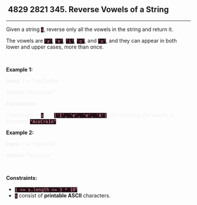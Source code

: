 <h2> 4829 2821
345. Reverse Vowels of a String</h2><hr><div style="border-color: rgba(140, 122, 115, 0.65) !important;"><p style="border-color: rgba(140, 122, 115, 0.65) !important;">Given a string <code style="background-color: rgb(36, 16, 22) !important; color: rgb(236, 153, 174) !important; border-color: rgb(170, 35, 69) !important;">s</code>, reverse only all the vowels in the string and return it.</p>

<p style="border-color: rgba(140, 122, 115, 0.65) !important;">The vowels are <code style="background-color: rgb(36, 16, 22) !important; color: rgb(236, 153, 174) !important; border-color: rgb(170, 35, 69) !important;">'a'</code>, <code style="background-color: rgb(36, 16, 22) !important; color: rgb(236, 153, 174) !important; border-color: rgb(170, 35, 69) !important;">'e'</code>, <code style="background-color: rgb(36, 16, 22) !important; color: rgb(236, 153, 174) !important; border-color: rgb(170, 35, 69) !important;">'i'</code>, <code style="background-color: rgb(36, 16, 22) !important; color: rgb(236, 153, 174) !important; border-color: rgb(170, 35, 69) !important;">'o'</code>, and <code style="background-color: rgb(36, 16, 22) !important; color: rgb(236, 153, 174) !important; border-color: rgb(170, 35, 69) !important;">'u'</code>, and they can appear in both lower and upper cases, more than once.</p>

<p style="border-color: rgba(140, 122, 115, 0.65) !important;">&nbsp;</p>
<p style="border-color: rgba(140, 122, 115, 0.65) !important;"><strong class="example" style="border-color: rgba(140, 122, 115, 0.65) !important;">Example 1:</strong></p>

<div class="example-block" style="color: rgba(232, 229, 227, 0.55) !important; border-color: rgba(140, 122, 115, 0.08) !important;">
<p style="border-color: rgba(140, 122, 115, 0.55) !important;"><strong style="border-color: rgba(140, 122, 115, 0.55) !important;">Input:</strong> <span class="example-io" style="border-color: rgba(140, 122, 115, 0.55) !important;">s = "IceCreAm"</span></p>

<p style="border-color: rgba(140, 122, 115, 0.55) !important;"><strong style="border-color: rgba(140, 122, 115, 0.55) !important;">Output:</strong> <span class="example-io" style="border-color: rgba(140, 122, 115, 0.55) !important;">"AceCreIm"</span></p>

<p style="border-color: rgba(140, 122, 115, 0.55) !important;"><strong style="border-color: rgba(140, 122, 115, 0.55) !important;">Explanation:</strong></p>

<p style="border-color: rgba(140, 122, 115, 0.55) !important;">The vowels in <code style="background-color: rgb(36, 16, 22) !important; color: rgb(236, 153, 174) !important; border-color: rgb(170, 35, 69) !important;">s</code> are <code style="background-color: rgb(36, 16, 22) !important; color: rgb(236, 153, 174) !important; border-color: rgb(170, 35, 69) !important;">['I', 'e', 'e', 'A']</code>. On reversing the vowels, s becomes <code style="background-color: rgb(36, 16, 22) !important; color: rgb(236, 153, 174) !important; border-color: rgb(170, 35, 69) !important;">"AceCreIm"</code>.</p>
</div>

<p style="border-color: rgba(140, 122, 115, 0.65) !important;"><strong class="example" style="border-color: rgba(140, 122, 115, 0.65) !important;">Example 2:</strong></p>

<div class="example-block" style="color: rgba(232, 229, 227, 0.55) !important; border-color: rgba(140, 122, 115, 0.08) !important;">
<p style="border-color: rgba(140, 122, 115, 0.55) !important;"><strong style="border-color: rgba(140, 122, 115, 0.55) !important;">Input:</strong> <span class="example-io" style="border-color: rgba(140, 122, 115, 0.55) !important;">s = "leetcode"</span></p>

<p style="border-color: rgba(140, 122, 115, 0.55) !important;"><strong style="border-color: rgba(140, 122, 115, 0.55) !important;">Output:</strong> <span class="example-io" style="border-color: rgba(140, 122, 115, 0.55) !important;">"leotcede"</span></p>
</div>

<p style="border-color: rgba(140, 122, 115, 0.65) !important;">&nbsp;</p>
<p style="border-color: rgba(140, 122, 115, 0.65) !important;"><strong style="border-color: rgba(140, 122, 115, 0.65) !important;">Constraints:</strong></p>

<ul style="border-color: rgba(140, 122, 115, 0.65) !important;">
	<li style="border-color: rgba(140, 122, 115, 0.65) !important;"><code style="background-color: rgb(36, 16, 22) !important; color: rgb(236, 153, 174) !important; border-color: rgb(170, 35, 69) !important;">1 &lt;= s.length &lt;= 3 * 10<sup style="border-color: rgb(170, 35, 69) !important;">5</sup></code></li>
	<li style="border-color: rgba(140, 122, 115, 0.65) !important;"><code style="background-color: rgb(36, 16, 22) !important; color: rgb(236, 153, 174) !important; border-color: rgb(170, 35, 69) !important;">s</code> consist of <strong style="border-color: rgba(140, 122, 115, 0.65) !important;">printable ASCII</strong> characters.</li>
</ul>
</div>